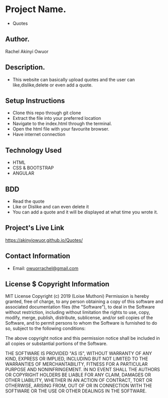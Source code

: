 # Project Name.
* Quotes
## Author.
Rachel Akinyi Owuor

## Description.
* This website can basically upload quotes and the user can like,dislike,delete or even add a quote.
## Setup Instructions
* Clone this repo through git clone
* Extract the file into your preferred location
* Navigate to the index.html through the terminal.
* Open the html file with your favourite browser.
* Have internet connection
## Technology Used
* HTML
* CSS & BOOTSTRAP
* ANGULAR
## BDD
* Read the quote
* Like or Dislike and can even delete it
* You can add a quote and it will be displayed at what time you wrote it.
## Project's Live Link
https://akinyiowuor.github.io/Quotes/
## Contact Information
* Email: owuorrachel@gmail.com

## License $ Copyright Information
MIT License Copyright (c) 2019 (Loise Muthoni) Permission is hereby granted, free of charge, to any person obtaining a copy of this software and associated documentation files (the "Software"), to deal in the Software without restriction, including without limitation the rights to use, copy, modify, merge, publish, distribute, sublicense, and/or sell copies of the Software, and to permit persons to whom the Software is furnished to do so, subject to the following conditions:

The above copyright notice and this permission notice shall be included in all copies or substantial portions of the Software.

THE SOFTWARE IS PROVIDED "AS IS", WITHOUT WARRANTY OF ANY KIND, EXPRESS OR IMPLIED, INCLUDING BUT NOT LIMITED TO THE WARRANTIES OF MERCHANTABILITY, FITNESS FOR A PARTICULAR PURPOSE AND NONINFRINGEMENT. IN NO EVENT SHALL THE AUTHORS OR COPYRIGHT HOLDERS BE LIABLE FOR ANY CLAIM, DAMAGES OR OTHER LIABILITY, WHETHER IN AN ACTION OF CONTRACT, TORT OR OTHERWISE, ARISING FROM, OUT OF OR IN CONNECTION WITH THE SOFTWARE OR THE USE OR OTHER DEALINGS IN THE SOFTWARE.
